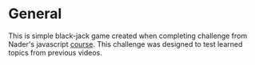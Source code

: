 # General

This is simple black-jack game created when completing challenge from Nader's javascript [course](https://www.youtube.com/watch?v=M-gbygLA2PU&list=PLovN13bqAx7D_MFjL0PHnCkYAHMSO8-kU&index=35). This challenge was designed to test learned topics from previous videos.
